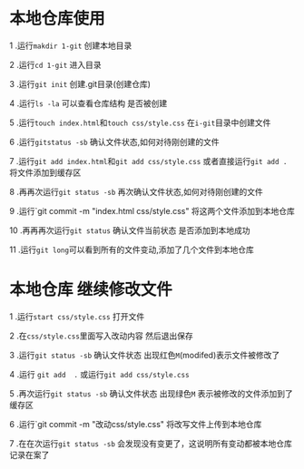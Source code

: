 # 本地仓库使用

1 .运行`makdir 1-git` 创建本地目录

2 .运行`cd 1-git` 进入目录

3 .运行`git init` 创建.git目录(创建仓库)

4 .运行`ls -la`   可以查看仓库结构 是否被创建

5 .运行`touch index.html`和`touch css/style.css` 在`i-git`目录中创建文件

6 .运行`gitstatus -sb` 确认文件状态,如何对待刚创建的文件

7 .运行`git add index.html`和`git add css/style.css` 或者直接运行`git add .` 将文件添加到缓存区

8 .再再次运行`git status -sb` 再次确认文件状态,如何对待刚创建的文件

9 .运行`git commit -m "index.html css/style.css"
  将这两个文件添加到本地仓库
  
10 .再再再次运行`git status` 确认文件当前状态 是否添加到本地成功

11 .运行`git long`可以看到所有的文件变动,添加了几个文件到本地仓库
  
# 本地仓库 继续修改文件

1 .运行`start css/style.css` 打开文件

2 .在`css/style.css`里面写入改动内容 然后退出保存

3 .运行`git status -sb` 确认文件状态 出现红色`M`(modifed)表示文件被修改了

4 .运行 `git add  .` 或运行`git add css/style.css`

5 .再次运行`git status -sb` 确认文件状态 出现绿色`M` 表示被修改的文件添加到了缓存区

6 .运行`git commit -m "改动css/style.css" 将改写文件上传到本地仓库

7 .在在次运行`git status -sb` 会发现没有变更了，这说明所有变动都被本地仓库记录在案了